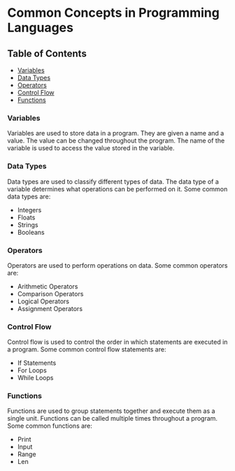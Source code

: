 # Common Concepts in Programming Languages

## Table of Contents

- [Variables](#variables)
- [Data Types](#data-types)
- [Operators](#operators)
- [Control Flow](#control-flow)
- [Functions](#functions)

### Variables

Variables are used to store data in a program. They are given a name and a value. The value can be changed throughout the program. The name of the variable is used to access the value stored in the variable.

### Data Types

Data types are used to classify different types of data. The data type of a variable determines what operations can be performed on it. Some common data types are:

- Integers
- Floats
- Strings
- Booleans

### Operators

Operators are used to perform operations on data. Some common operators are:

- Arithmetic Operators
- Comparison Operators
- Logical Operators
- Assignment Operators

### Control Flow

Control flow is used to control the order in which statements are executed in a program. Some common control flow statements are:

- If Statements
- For Loops
- While Loops

### Functions

Functions are used to group statements together and execute them as a single unit. Functions can be called multiple times throughout a program. Some common functions are:

- Print
- Input
- Range
- Len
